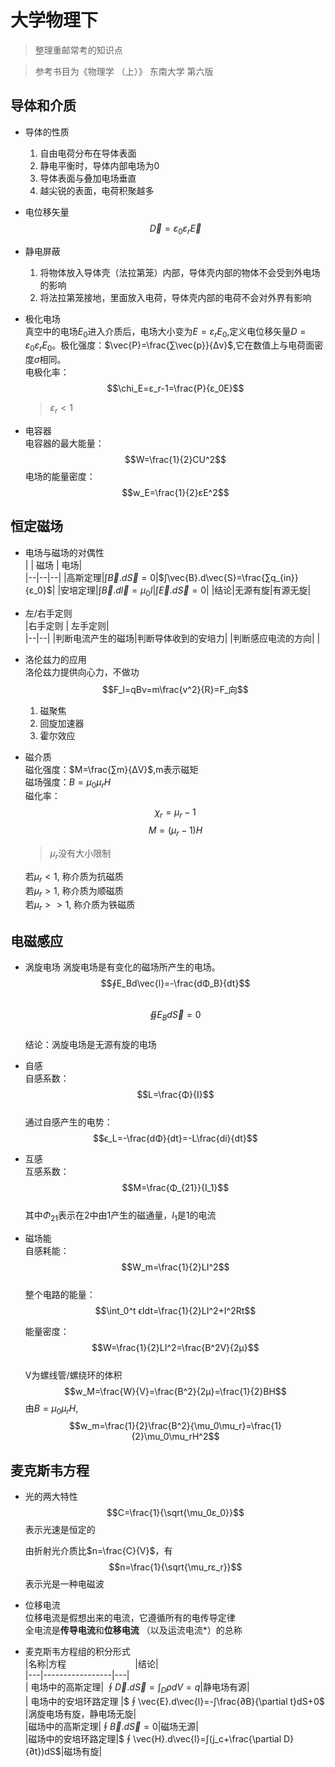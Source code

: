 # 大学物理下
> 整理重邮常考的知识点  

> 参考书目为《物理学 （上）》 东南大学 第六版
## 导体和介质
- 导体的性质  
  1. 自由电荷分布在导体表面  
  2. 静电平衡时，导体内部电场为0  
  3. 导体表面与叠加电场垂直  
  4. 越尖锐的表面，电荷积聚越多  

- 电位移矢量  
  $$\vec{D}=ɛ_0ɛ_r\vec{E}$$

- 静电屏蔽  
  1. 将物体放入导体壳（法拉第笼）内部，导体壳内部的物体不会受到外电场的影响  
  2. 将法拉第笼接地，里面放入电荷，导体壳内部的电荷不会对外界有影响

- 极化电场  
  真空中的电场$E_0$进入介质后，电场大小变为$E=ɛ_rE_0$,定义电位移矢量$D=ɛ_0ɛ_rE_0$。极化强度：$\vec{P}=\frac{∑\vec{p}}{Δv}$,它在数值上与电荷面密度$σ$相同。  
  电极化率：  
  $$\chi_E=ɛ_r-1=\frac{P}{ɛ_0E}$$
  >$ɛ_r<1$

- 电容器  
  电容器的最大能量：
  $$W=\frac{1}{2}CU^2$$
  电场的能量密度：
  $$w_E=\frac{1}{2}ɛE^2$$  

## 恒定磁场
- 电场与磁场的对偶性  
  |  | 磁场 | 电场|  
  |--|--|--|
  |高斯定理|$∫\vec{B}.d\vec{S}=0$|$∫\vec{B}.d\vec{S}=\frac{∑q_{in}}{ɛ_0}$|
  |安培定理|$∫\vec{B}.d\vec{l}=μ_0I$|$∫\vec{E}.d\vec{S}=0$|
  |结论|无源有旋|有源无旋|

- 左/右手定则  
  |右手定则 | 左手定则|  
  |--|--|
  |判断电流产生的磁场|判断导体收到的安培力|
  |判断感应电流的方向|  |   

- 洛伦兹力的应用  
  洛伦兹力提供向心力，不做功  
  $$F_l=qBv=m\frac{v^2}{R}=F_向$$
  1. 磁聚焦
  2. 回旋加速器
  3. 霍尔效应

- 磁介质  
  磁化强度：$M=\frac{∑m}{ΔV}$,m表示磁矩  
  磁场强度：$B=\mu_0\mu_rH$  
  磁化率：  
  $$χ_r=\mu_r-1$$
  $$M=(\mu_r-1)H$$
  > $\mu_r$没有大小限制  

  若$\mu_r<1$, 称介质为抗磁质   
  若$\mu_r>1$, 称介质为顺磁质  
  若$\mu_r>>1$, 称介质为铁磁质  

## 电磁感应 
- 涡旋电场
  涡旋电场是有变化的磁场所产生的电场。  
  $$∮E_Bd\vec{l}=-\frac{dΦ_B}{dt}$$   
  $$ ∯E_Bd\vec{S}=0$$  
  结论：涡旋电场是无源有旋的电场  
- 自感  
  自感系数：  
  $$L=\frac{Φ}{I}$$  
  通过自感产生的电势：  
  $$ϵ_L=-\frac{dΦ}{dt}=-L\frac{di}{dt}$$  
- 互感  
  互感系数：  
   $$M=\frac{Φ_{21}}{I_1}$$  
   其中$Φ_{21}$表示在2中由1产生的磁通量，$I_1$是1的电流  

- 磁场能  
  自感耗能：  
  $$W_m=\frac{1}{2}LI^2$$  
  整个电路的能量：  
  $$\int_0^t ϵIdt=\frac{1}{2}LI^2+I^2Rt$$

  能量密度：
  $$W=\frac{1}{2}LI^2=\frac{B^2V}{2μ}$$  
  V为螺线管/螺绕环的体积  
  $$w_M=\frac{W}{V}=\frac{B^2}{2μ}=\frac{1}{2}BH$$
  由$B=\mu_0\mu_rH$,  
  $$w_m=\frac{1}{2}\frac{B^2}{\mu_0\mu_r}=\frac{1}{2}\mu_0\mu_rH^2$$

## 麦克斯韦方程
- 光的两大特性
     $$C=\frac{1}{\sqrt{\mu_0ɛ_0}}$$
    表示光速是恒定的  

    由折射光介质比$n=\frac{C}{V}$，有  
    $$n=\frac{1}{\sqrt{\mu_rɛ_r}}$$
    表示光是一种电磁波  
- 位移电流  
    位移电流是假想出来的电流，它遵循所有的电传导定律  
    全电流是**传导电流**和**位移电流** （以及运流电流*）的总称

- 麦克斯韦方程组的积分形式  
  |名称|方程$~~~~~~~~~~~~~~~~~~~~~~~~~~~~$|结论|  
  |---|-----------------|---|  
  | 电场中的高斯定理| $∮\vec{D}.d\vec{S}=∫_D ρdV=q$|静电场有源|  
  | 电场中的安培环路定理 |$∮\vec{E}.d\vec{l}=-∫\frac{∂B}{\partial t}dS+0$ |涡旋电场有旋，静电场无旋|  
  |磁场中的高斯定理|$∮\vec{B}.d\vec{S}=0$|磁场无源|  
  |磁场中的安培环路定理|$∮\vec{H}.d\vec{l}=∫(j_c+\frac{\partial D}{∂t})dS$|磁场有旋|  


